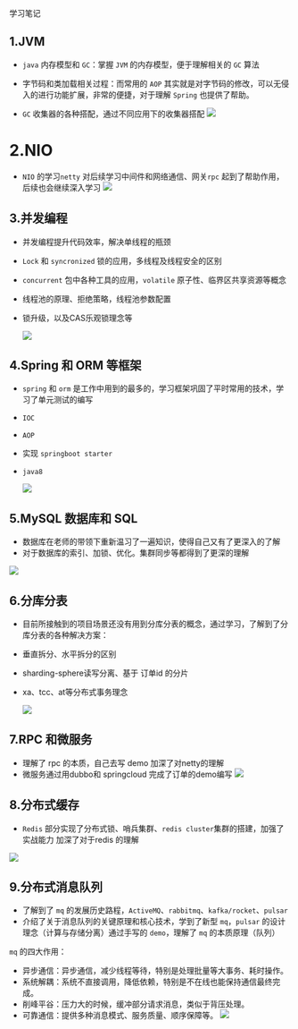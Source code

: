 学习笔记

## 1.JVM
- `java` 内存模型和 `GC`：掌握 `JVM` 的内存模型，便于理解相关的 `GC` 算法

- 字节码和类加载相关过程：而常用的 `AOP` 其实就是对字节码的修改，可以无侵入的进行功能扩展，非常的便捷，对于理解 `Spring` 也提供了帮助。

- `GC` 收集器的各种搭配，通过不同应用下的收集器搭配
 ![](内存参数关系图.jpg)
 
 
 
# 2.NIO
- `NIO` 的学习`netty` 对后续学习中间件和网络通信、网关`rpc` 起到了帮助作用，后续也会继续深入学习
 ![](NIO.jpg)
 
 
## 3.并发编程

- 并发编程提升代码效率，解决单线程的瓶颈

- `Lock` 和 `syncronized` 锁的应用，多线程及线程安全的区别

- `concurrent` 包中各种工具的应用，`volatile` 原子性、临界区共享资源等概念

- 线程池的原理、拒绝策略，线程池参数配置

- 锁升级，以及CAS乐观锁理念等

  ![](Java并发编程.jpg)
  
## 4.Spring 和 ORM 等框架

- `spring` 和 `orm` 是工作中用到的最多的，学习框架巩固了平时常用的技术，学习了单元测试的编写

- `IOC`

- `AOP`

- 实现 `springboot starter`

- `java8`

  ![](.Java框架.jpg)

## 5.MySQL 数据库和 SQL

- 数据库在老师的带领下重新温习了一遍知识，使得自己又有了更深入的了解
- 对于数据库的索引、加锁、优化。集群同步等都得到了更深的理解

![](性能与SQL优化.jpg)

## 6.分库分表

- 目前所接触到的项目场景还没有用到分库分表的概念，通过学习，了解到了分库分表的各种解决方案：

- 垂直拆分、水平拆分的区别

- sharding-sphere读写分离、基于 订单id 的分片

- xa、tcc、at等分布式事务理念

  ![](高可用与读写分离.jpg)

## 7.RPC 和微服务

- 理解了 rpc 的本质，自己去写 demo 加深了对netty的理解
- 微服务通过用dubbo和 springcloud 完成了订单的demo编写
 ![](RPC、微服务.jpg)

## 8.分布式缓存

- `Redis` 部分实现了分布式锁、哨兵集群、`redis cluster`集群的搭建，加强了实战能力  加深了对于redis 的理解

![](缓存.jpg)

## 9.分布式消息队列

- 了解到了 `mq` 的发展历史路程，`ActiveMQ`、`rabbitmq`、`kafka/rocket`、`pulsar` 
- 介绍了关于消息队列的关键原理和核心技术，学到了新型 `mq`，`pulsar` 的设计理念（计算与存储分离）通过手写的 `demo`，理解了 `mq` 的本质原理（队列）

`mq` 的四大作用：

- 异步通信：异步通信，减少线程等待，特别是处理批量等大事务、耗时操作。
- 系统解耦：系统不直接调用，降低依赖，特别是不在线也能保持通信最终完成。
- 削峰平谷：压力大的时候，缓冲部分请求消息，类似于背压处理。
- 可靠通信：提供多种消息模式、服务质量、顺序保障等。
 ![](消息队列.jpg)